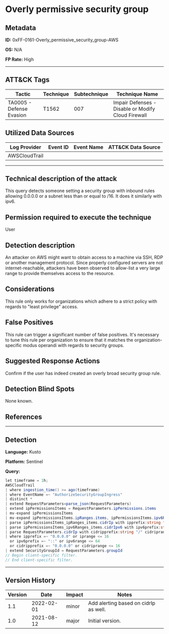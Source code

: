 # Overly permissive security group

## Metadata
**ID:** 0xFF-0161-Overly_permissive_security_group-AWS

**OS:** N/A

**FP Rate:** High

---

## ATT&CK Tags

| Tactic | Technique | Subtechnique | Technique Name |
|---|---|---| --- |
| TA0005 - Defense Evasion | T1562 | 007 | Impair Defenses - Disable or Modify Cloud Firewall|

## Utilized Data Sources

| Log Provider | Event ID | Event Name | ATT&CK Data Source |
|---------|---------|----------|---------|
|AWSCloudTrail||||
---

## Technical description of the attack
​This query detects someone setting a security group with inbound rules allowing 0.0.0.0 or a subnet less than or equal to /16. It does it similarly with ipv6.


## Permission required to execute the technique
User

## Detection description
An attacker on AWS might want to obtain access to a machine via SSH, RDP or another management protocol. Since properly configured servers are not internet-reachable, attackers have been observed to allow-list a very large range to provide themselves access to the resource.


## Considerations
This rule only works for organizations which adhere to a strict policy with regards to "least privilege" access.


## False Positives
This rule can trigger a significant number of false positives. It's necessary to tune this rule per organization to ensure that it matches the organization-specific modus operandi with regards to security groups.


## Suggested Response Actions
Confirm if the user has indeed created an overly broad security group rule.


## Detection Blind Spots
None known.


## References

---

## Detection

**Language:** Kusto

**Platform:** Sentinel

**Query:**
```C#
let timeframe = 1h;
AWSCloudTrail
| where ingestion_time() >= ago(timeframe)
| where EventName =~ "AuthorizeSecurityGroupIngress"
| distinct *
| extend RequestParameters=parse_json(RequestParameters)
| extend ipPermissionsItems = RequestParameters.ipPermissions.items
| mv-expand ipPermissionsItems
| mv-expand ipPermissionsItems.ipRanges.items, ipPermissionsItems.ipv6Ranges.items
| parse ipPermissionsItems_ipRanges_items.cidrIp with ipprefix:string "/" iprange:int
| parse ipPermissionsItems_ipv6Ranges_items.cidrIpv6 with ipv6prefix:string "/" ipv6range:int
| parse RequestParameters.cidrIp with cidripprefix:string "/" cidriprange:int
| where ipprefix =~ "0.0.0.0" or iprange <= 16
  or ipv6prefix =~ "::" or ipv6range <= 64
  or cidripprefix =~ "0.0.0.0" or cidriprange <= 16
| extend SecurityGroupId = RequestParameters.groupId
// Begin client-specific filter.
// End client-specific filter.
```


---

## Version History
| Version | Date | Impact | Notes |
|---------|------|--------|------|
| 1.1  | 2022-02-01| minor | Add alerting based on cidrIp as well. |
| 1.0  | 2021-08-12| major | Initial version. |